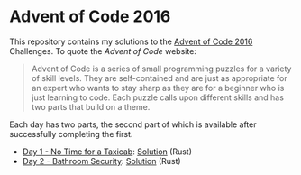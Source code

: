 
# Advent of Code 2016

This repository contains my solutions to the [Advent of Code 2016][aoc2016] Challenges.
To quote the _Advent of Code_ website:

> Advent of Code is a series of small programming puzzles for a variety of skill levels.
> They are self-contained and are just as appropriate for an expert who wants to stay
> sharp as they are for a beginner who is just learning to code. Each puzzle calls upon
> different skills and has two parts that build on a theme.

Each day has two parts, the second part of which is available after successfully completing the first.

* [Day 1 - No Time for a Taxicab][day-01]: [Solution](day-01/) (Rust)
* [Day 2 - Bathroom Security][day-02]: [Solution](day_02/) (Rust)


[aoc2016]: http://adventofcode.com/2016
[day-01]: http://adventofcode.com/2016/day/1
[day-02]: http://adventofcode.com/2016/day/2
